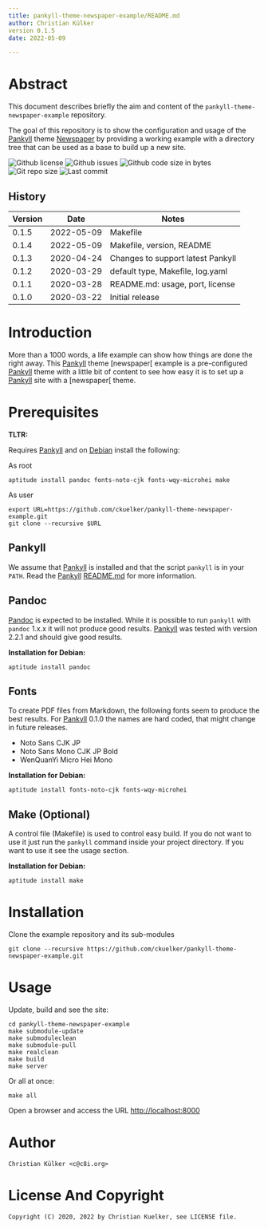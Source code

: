 ```yaml
---
title: pankyll-theme-newspaper-example/README.md
author: Christian Külker
version 0.1.5
date: 2022-05-09

---
```


# Abstract

This document describes briefly the aim and content of the
`pankyll-theme-newspaper-example` repository.

The goal of this repository is to show the configuration and usage of the
[Pankyll] theme [Newspaper] by providing a working example with a directory
tree that can be used as a base to build up a new site.

![Github license](https://img.shields.io/github/license/ckuelker/pankyll-theme-newspaper-example.svg)
![Github issues](https://img.shields.io/github/issues/ckuelker/pankyll-theme-newspaper-example.svg?style=popout-square)
![Github code size in bytes](https://img.shields.io/github/languages/code-size/ckuelker/pankyll-theme-newspaper-example.svg)
![Git repo size](https://img.shields.io/github/repo-size/ckuelker/pankyll-theme-newspaper-example.svg)
![Last commit](https://img.shields.io/github/last-commit/ckuelker/pankyll-theme-newspaper-example.svg)

## History

| Version | Date       | Notes                                                |
| ------- | ---------- | ---------------------------------------------------- |
| 0.1.5   | 2022-05-09 | Makefile                                             |
| 0.1.4   | 2022-05-09 | Makefile, version, README                            |
| 0.1.3   | 2020-04-24 | Changes to support latest Pankyll                    |
| 0.1.2   | 2020-03-29 | default type, Makefile, log.yaml                     |
| 0.1.1   | 2020-03-28 | README.md: usage, port, license                      |
| 0.1.0   | 2020-03-22 | Initial release                                      |

# Introduction

More than a 1000 words, a life example can show how things are done the right
away. This [Pankyll] theme [newspaper[ example is a pre-configured [Pankyll]
theme with a little bit of content to see how easy it is to set up a
[Pankyll] site with a [newspaper[ theme.

# Prerequisites

**TLTR:**

Requires [Pankyll] and on [Debian] install the following:

As root

```shell
aptitude install pandoc fonts-noto-cjk fonts-wqy-microhei make
```

As user

```shell
export URL=https://github.com/ckuelker/pankyll-theme-newspaper-example.git
git clone --recursive $URL
```


## Pankyll

We assume that [Pankyll] is installed and that the script `pankyll` is in your
`PATH`. Read the [Pankyll] [README.md] for more information.

## Pandoc

[Pandoc] is expected to be installed. While it is possible to run `pankyll`
with `pandoc` 1.x.x it will not produce good results. [Pankyll] was tested
with version 2.2.1 and should give good results.

**Installation for Debian:**

```shell
aptitude install pandoc
```

## Fonts

To create PDF files from Markdown, the following fonts seem to produce the best
results. For [Pankyll] 0.1.0 the names are hard coded, that might change in
future releases.

* Noto Sans CJK JP
* Noto Sans Mono CJK JP Bold
* WenQuanYi Micro Hei Mono

**Installation for Debian:**

```shell
aptitude install fonts-noto-cjk fonts-wqy-microhei
```

## Make (Optional)

A control file (Makefile) is used to control easy build. If you do not want to
use it just run the `pankyll` command inside your project directory. If you
want to use it see the usage section.

**Installation for Debian:**

```shell
aptitude install make
```

# Installation

Clone the example repository and its sub-modules

```shell
git clone --recursive https://github.com/ckuelker/pankyll-theme-newspaper-example.git
```

# Usage

Update, build and see the site:

```shell
cd pankyll-theme-newspaper-example
make submodule-update
make submoduleclean
make submodule-pull
make realclean
make build
make server
```

Or all at once:

```shell
make all
```

Open a browser and access the URL [http://localhost:8000](http://localhost:8000)

# Author

    Christian Külker <c@c8i.org>

# License And Copyright

    Copyright (C) 2020, 2022 by Christian Kuelker, see LICENSE file.

[Debian]: https://www.debian.org/
[Newspaper]: https://github.com/ckuelker/pankyll-theme-newspaper/
[Pandoc]: https://pandoc.org/
[Pankyll]: https://www.pankyll.org/
[Rankle]: https://github.com/ckuelker/pankyll-theme-rankle
[README.md]: https://github.com/ckuelker/pankyll
[Simplicissimus]: https://github.com/ckuelker/pankyll-theme-simplicissimus
